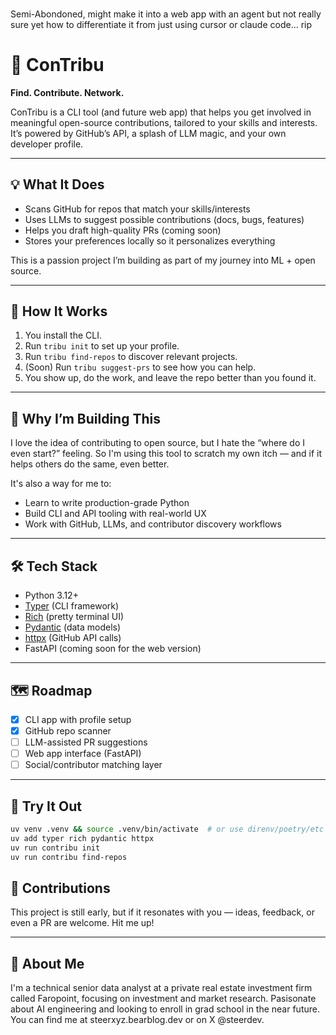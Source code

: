 ###
Semi-Abondoned, might make it into a web app with an agent but not really sure yet how to differentiate it from just using cursor or claude code... rip

# 🧠 ConTribu

**Find. Contribute. Network.**

ConTribu is a CLI tool (and future web app) that helps you get involved in meaningful open-source contributions, tailored to your skills and interests. It’s powered by GitHub’s API, a splash of LLM magic, and your own developer profile.

---

## 💡 What It Does

- Scans GitHub for repos that match your skills/interests
- Uses LLMs to suggest possible contributions (docs, bugs, features)
- Helps you draft high-quality PRs (coming soon)
- Stores your preferences locally so it personalizes everything

This is a passion project I’m building as part of my journey into ML + open source.

---

## 🔧 How It Works

1. You install the CLI.
2. Run `tribu init` to set up your profile.
3. Run `tribu find-repos` to discover relevant projects.
4. (Soon) Run `tribu suggest-prs` to see how you can help.
5. You show up, do the work, and leave the repo better than you found it.

---

## 🚀 Why I’m Building This

I love the idea of contributing to open source, but I hate the “where do I even start?” feeling. So I'm using this tool to scratch my own itch — and if it helps others do the same, even better.

It's also a way for me to:
- Learn to write production-grade Python
- Build CLI and API tooling with real-world UX
- Work with GitHub, LLMs, and contributor discovery workflows

---

## 🛠️ Tech Stack

- Python 3.12+
- [Typer](https://typer.tiangolo.com/) (CLI framework)
- [Rich](https://rich.readthedocs.io/en/stable/) (pretty terminal UI)
- [Pydantic](https://docs.pydantic.dev/) (data models)
- [httpx](https://www.python-httpx.org/) (GitHub API calls)
- FastAPI (coming soon for the web version)

---

## 🗺️ Roadmap

- [x] CLI app with profile setup
- [x] GitHub repo scanner
- [ ] LLM-assisted PR suggestions
- [ ] Web app interface (FastAPI)
- [ ] Social/contributor matching layer

---

## 🧪 Try It Out

```bash
uv venv .venv && source .venv/bin/activate  # or use direnv/poetry/etc
uv add typer rich pydantic httpx
uv run contribu init
uv run contribu find-repos
```
## 🙌 Contributions
This project is still early, but if it resonates with you — ideas, feedback, or even a PR are welcome. Hit me up!

---

## 👋 About Me
I'm a technical senior data analyst at a private real estate investment firm called Faropoint, focusing on investment and market research. Pasisonate about AI engineering and looking to enroll in grad school in the near future. You can find me at steerxyz.bearblog.dev or on X @steerdev.
